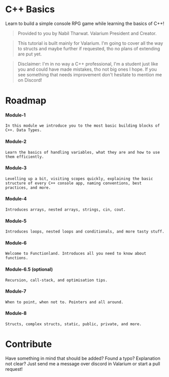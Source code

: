 # C++ Basics
Learn to build a simple console RPG game while learning the basics of C++! 
> Provided to you by Nabil Tharwat. Valarium President and Creator.

> This tutorial is built mainly for Valarium. I'm going to cover all the way to structs and maybe further if requested, tho no plans of extending are put yet. 

> Disclaimer: I'm in no way a C++ professional, I'm a student just like you and could have made mistakes, tho not big ones I hope. If you see something that needs improvement don't hesitate to mention me on Discord!

# Roadmap
#### Module-1  
    In this module we introduce you to the most basic building blocks of C++. Data Types. 
#### Module-2
    Learn the basics of handling variables, what they are and how to use them efficiently. 
#### Module-3
    Levelling up a bit, visiting scopes quickly, explaining the basic structure of every C++ console app, naming conventions, best practices, and more. 
#### Module-4 
    Introduces arrays, nested arrays, strings, cin, cout.
#### Module-5
    Introduces loops, nested loops and conditionals, and more tasty stuff.
#### Module-6 
    Welcome to Functionland. Introduces all you need to know about functions. 
#### Module-6.5 (optional)
    Recursion, call-stack, and optimisation tips.
#### Module-7
    When to point, when not to. Pointers and all around.
#### Module-8 
    Structs, complex structs, static, public, private, and more.
 
 
# Contribute
Have something in mind that should be added? Found a typo? Explanation not clear? Just send me a message over discord in Valarium or start a pull request! 
